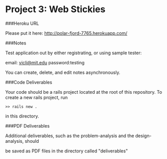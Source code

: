 Project 3: Web Stickies
========================

###Heroku URL

Please put it here: http://polar-fjord-7765.herokuapp.com/

###Notes

Test application out by either registrating, or using sample tester:

email: vicli@mit.edu
password:testing

You can create, delete, and edit notes asynchronously. 


###Code Deliverables

Your code should be a rails project located at the root of this repository. To
create a new rails project, run

    >> rails new .

in this directory.


###PDF Deliverables

Additional deliverables, such as the problem-analysis and the design-analysis, should

be saved as PDF files in the directory called "deliverables"

